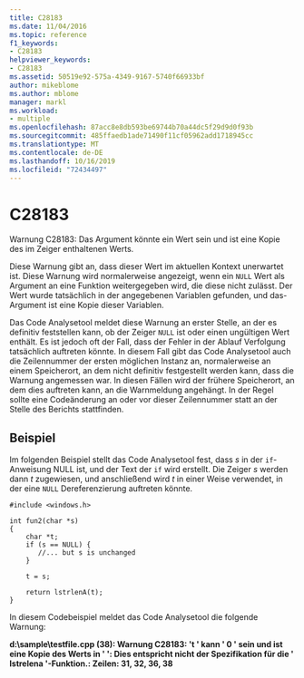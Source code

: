 ```yaml
---
title: C28183
ms.date: 11/04/2016
ms.topic: reference
f1_keywords:
- C28183
helpviewer_keywords:
- C28183
ms.assetid: 50519e92-575a-4349-9167-5740f66933bf
author: mikeblome
ms.author: mblome
manager: markl
ms.workload:
- multiple
ms.openlocfilehash: 87acc8e8db593be69744b70a44dc5f29d9d0f93b
ms.sourcegitcommit: 485ffaedb1ade71490f11cf05962add1718945cc
ms.translationtype: MT
ms.contentlocale: de-DE
ms.lasthandoff: 10/16/2019
ms.locfileid: "72434497"
---
```

# <a name="c28183"></a>C28183
Warnung C28183: Das Argument könnte ein Wert sein und ist eine Kopie des im Zeiger enthaltenen Werts.

 Diese Warnung gibt an, dass dieser Wert im aktuellen Kontext unerwartet ist. Diese Warnung wird normalerweise angezeigt, wenn ein `NULL` Wert als Argument an eine Funktion weitergegeben wird, die diese nicht zulässt. Der Wert wurde tatsächlich in der angegebenen Variablen gefunden, und das-Argument ist eine Kopie dieser Variablen.

 Das Code Analysetool meldet diese Warnung an erster Stelle, an der es definitiv feststellen kann, ob der Zeiger `NULL` ist oder einen ungültigen Wert enthält. Es ist jedoch oft der Fall, dass der Fehler in der Ablauf Verfolgung tatsächlich auftreten könnte. In diesem Fall gibt das Code Analysetool auch die Zeilennummer der ersten möglichen Instanz an, normalerweise an einem Speicherort, an dem nicht definitiv festgestellt werden kann, dass die Warnung angemessen war. In diesen Fällen wird der frühere Speicherort, an dem dies auftreten kann, an die Warnmeldung angehängt. In der Regel sollte eine Codeänderung an oder vor dieser Zeilennummer statt an der Stelle des Berichts stattfinden.

## <a name="example"></a>Beispiel
 Im folgenden Beispiel stellt das Code Analysetool fest, dass *s* in der `if`-Anweisung NULL ist, und der Text der `if` wird erstellt. Die Zeiger *s* werden dann *t* zugewiesen, und anschließend wird *t* in einer Weise verwendet, in der eine `NULL` Dereferenzierung auftreten könnte.

```
#include <windows.h>

int fun2(char *s)
{
    char *t;
    if (s == NULL) {
       //... but s is unchanged
    }

    t = s;

    return lstrlenA(t);
}
```

 In diesem Codebeispiel meldet das Code Analysetool die folgende Warnung:

 **d:\sample\testfile.cpp (38): Warnung C28183: 't ' kann ' 0 ' sein und ist eine Kopie des Werts in ' ': Dies entspricht nicht der Spezifikation für die ' lstrelena '-Funktion.: Zeilen: 31, 32, 36, 38**
